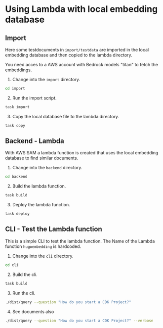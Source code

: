 # Using Lambda with local embedding database


## Import

Here some testdocuments in `import/testdata` are imported in the local embedding database and then copied to the lambda directory.

You need acces to a AWS account with Bedrock models "titan" to fetch the embeddings.

1) Change into the `import` directory.
  ```bash
  cd import
  ```
2) Run the import script.
  ```bash
  task import
  ```
3) Copy the local database file to the lambda directory.
  ```bash
  task copy
  ```


## Backend - Lambda

With AWS SAM a lambda function is created that uses the local embedding database to find similar documents.

1) Change into the `backend` directory.
  ```bash
  cd backend
  ```

2) Build the lambda function.
  ```bash
  task build
  ```

3) Deploy the lambda function.
  ```bash
  task deploy
  ```

## CLI - Test the Lambda function

This is a simple CLI to test the lambda function.
The Name of the Lambda function `hugoembedding` is hardcoded.

1) Change into the `cli` directory.
  ```bash
  cd cli
  ```
2) Build the cli.
  ```bash
  task build
  ```

3) Run the cli.
  ```bash
  ./dist/query --question "How do you start a CDK Project?"
  ```

4) See documents also
  ```bash
  ./dist/query --question "How do you start a CDK Project?" --verbose
  ```
